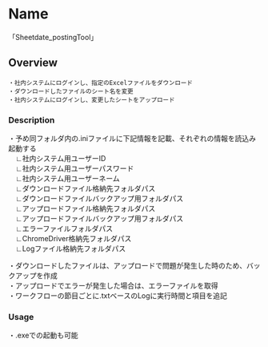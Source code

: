 # Name  
「Sheetdate_postingTool」  
  
## Overview  
    ・社内システムにログインし、指定のExcelファイルをダウンロード  
    ・ダウンロードしたファイルのシート名を変更  
    ・社内システムにログインし、変更したシートをアップロード  
  
### Description  
・予め同フォルダ内の.iniファイルに下記情報を記載、それぞれの情報を読込み起動する  
　∟社内システム用ユーザーID  
　∟社内システム用ユーザーパスワード  
　∟社内システム用ユーザーネーム  
　∟ダウンロードファイル格納先フォルダパス  
　∟ダウンロードファイルバックアップ用フォルダパス  
　∟アップロードファイル格納先フォルダパス  
　∟アップロードファイルバックアップ用フォルダパス  
　∟エラーファイルフォルダパス  
　∟ChromeDriver格納先フォルダパス  
　∟Logファイル格納先フォルダパス  

・ダウンロードしたファイルは、アップロードで問題が発生した時のため、バックアップを作成  
・アップロードでエラーが発生した場合は、エラーファイルを取得  
・ワークフローの節目ごとに.txtベースのLogに実行時間と項目を追記  

### Usage  
・.exeでの起動も可能  
